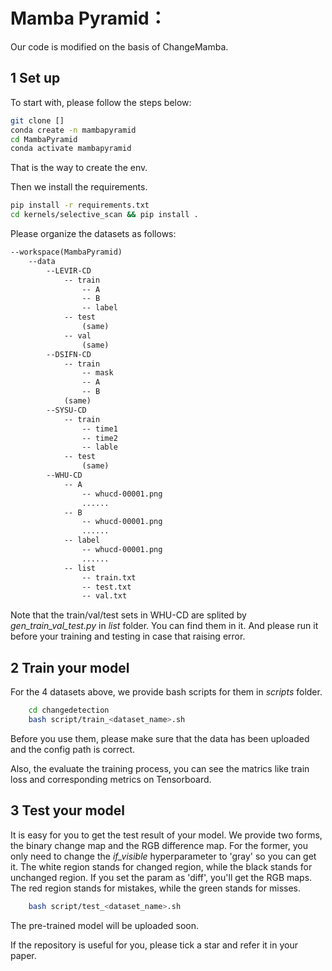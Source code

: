 # Mamba Pyramid：

Our code is modified on the basis of ChangeMamba.

## 1 Set up
To start with, please follow the steps below:
~~~ bash
git clone []
conda create -n mambapyramid
cd MambaPyramid
conda activate mambapyramid
~~~
That is the way to create the env.

Then we install the requirements.
~~~ bash
pip install -r requirements.txt
cd kernels/selective_scan && pip install .
~~~

Please organize the datasets as follows:
~~~txt
--workspace(MambaPyramid)
    --data
        --LEVIR-CD
            -- train
                -- A
                -- B
                -- label
            -- test
                (same)
            -- val
                (same)
        --DSIFN-CD
            -- train
                -- mask
                -- A
                -- B
            (same)
        --SYSU-CD
            -- train
                -- time1
                -- time2
                -- lable
            -- test
                (same)
        --WHU-CD
            -- A
                -- whucd-00001.png
                ......
            -- B
                -- whucd-00001.png
                ......
            -- label
                -- whucd-00001.png
                ......
            -- list
                -- train.txt
                -- test.txt
                -- val.txt
~~~
Note that the train/val/test sets in WHU-CD are splited by *gen_train_val_test.py* in *list* folder.
You can find them in it. And please run it before your training and testing in case that raising error.


## 2 Train your model
For the 4 datasets above, we provide bash scripts for them in *scripts* folder.
~~~bash
    cd changedetection
    bash script/train_<dataset_name>.sh
~~~
Before you use them, please make sure that the data has been uploaded and the config path is correct.

Also, the evaluate the training process, you can see the matrics like train loss and corresponding metrics on Tensorboard.

## 3 Test your model
It is easy for you to get the test result of your model. We  provide two forms, the binary change map and the RGB difference map. For the former, you only need to change the   *if_visible* hyperparameter to 'gray' so you can get it. The white region stands for changed region, while the black stands for unchanged region. If you set the param as 'diff', you'll get the RGB maps. The red region stands for mistakes, while the green stands for misses.
~~~bash
    bash script/test_<dataset_name>.sh
~~~

The pre-trained model will be uploaded soon.

If the repository is useful for you, please tick a star and refer it in your paper.